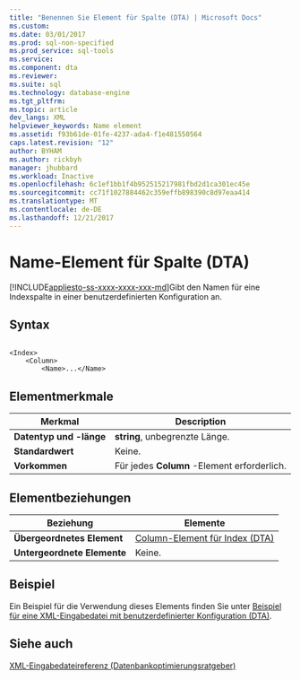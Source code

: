 ```yaml
---
title: "Benennen Sie Element für Spalte (DTA) | Microsoft Docs"
ms.custom: 
ms.date: 03/01/2017
ms.prod: sql-non-specified
ms.prod_service: sql-tools
ms.service: 
ms.component: dta
ms.reviewer: 
ms.suite: sql
ms.technology: database-engine
ms.tgt_pltfrm: 
ms.topic: article
dev_langs: XML
helpviewer_keywords: Name element
ms.assetid: f93b61de-01fe-4237-ada4-f1e481550564
caps.latest.revision: "12"
author: BYHAM
ms.author: rickbyh
manager: jhubbard
ms.workload: Inactive
ms.openlocfilehash: 6c1ef1bb1f4b952515217981fbd2d1ca301ec45e
ms.sourcegitcommit: cc71f1027884462c359effb898390c8d97eaa414
ms.translationtype: MT
ms.contentlocale: de-DE
ms.lasthandoff: 12/21/2017
---
```

# <a name="name-element-for-column-dta"></a>Name-Element für Spalte (DTA)
[!INCLUDE[appliesto-ss-xxxx-xxxx-xxx-md](../../includes/appliesto-ss-xxxx-xxxx-xxx-md.md)]Gibt den Namen für eine Indexspalte in einer benutzerdefinierten Konfiguration an.  
  
## <a name="syntax"></a>Syntax  
  
```  
  
<Index>  
    <Column>  
        <Name>...</Name>  
```  
  
## <a name="element-characteristics"></a>Elementmerkmale  
  
|Merkmal|Description|  
|--------------------|-----------------|  
|**Datentyp und -länge**|**string**, unbegrenzte Länge.|  
|**Standardwert**|Keine.|  
|**Vorkommen**|Für jedes **Column** -Element erforderlich.|  
  
## <a name="element-relationships"></a>Elementbeziehungen  
  
|Beziehung|Elemente|  
|------------------|--------------|  
|**Übergeordnetes Element**|[Column-Element für Index &#40;DTA&#41;](../../tools/dta/column-element-for-index-dta.md)|  
|**Untergeordnete Elemente**|Keine.|  
  
## <a name="example"></a>Beispiel  
 Ein Beispiel für die Verwendung dieses Elements finden Sie unter [Beispiel für eine XML-Eingabedatei mit benutzerdefinierter Konfiguration &#40;DTA&#41;](../../tools/dta/xml-input-file-sample-with-user-specified-configuration-dta.md).  
  
## <a name="see-also"></a>Siehe auch  
 [XML-Eingabedateireferenz &#40;Datenbankoptimierungsratgeber&#41;](../../tools/dta/xml-input-file-reference-database-engine-tuning-advisor.md)  
  
  
